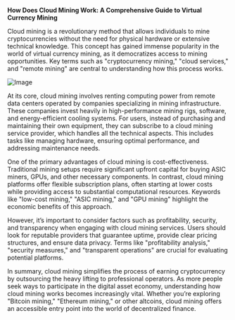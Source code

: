 **How Does Cloud Mining Work: A Comprehensive Guide to Virtual Currency Mining**

Cloud mining is a revolutionary method that allows individuals to mine cryptocurrencies without the need for physical hardware or extensive technical knowledge. This concept has gained immense popularity in the world of virtual currency mining, as it democratizes access to mining opportunities. Key terms such as "cryptocurrency mining," "cloud services," and "remote mining" are central to understanding how this process works.

![Image](https://github.com/user-attachments/assets/31692037-0104-4703-abd1-696b6a7dd41b)

At its core, cloud mining involves renting computing power from remote data centers operated by companies specializing in mining infrastructure. These companies invest heavily in high-performance mining rigs, software, and energy-efficient cooling systems. For users, instead of purchasing and maintaining their own equipment, they can subscribe to a cloud mining service provider, which handles all the technical aspects. This includes tasks like managing hardware, ensuring optimal performance, and addressing maintenance needs.

One of the primary advantages of cloud mining is cost-effectiveness. Traditional mining setups require significant upfront capital for buying ASIC miners, GPUs, and other necessary components. In contrast, cloud mining platforms offer flexible subscription plans, often starting at lower costs while providing access to substantial computational resources. Keywords like "low-cost mining," "ASIC mining," and "GPU mining" highlight the economic benefits of this approach.

However, it’s important to consider factors such as profitability, security, and transparency when engaging with cloud mining services. Users should look for reputable providers that guarantee uptime, provide clear pricing structures, and ensure data privacy. Terms like "profitability analysis," "security measures," and "transparent operations" are crucial for evaluating potential platforms.

In summary, cloud mining simplifies the process of earning cryptocurrency by outsourcing the heavy lifting to professional operators. As more people seek ways to participate in the digital asset economy, understanding how cloud mining works becomes increasingly vital. Whether you’re exploring "Bitcoin mining," "Ethereum mining," or other altcoins, cloud mining offers an accessible entry point into the world of decentralized finance.